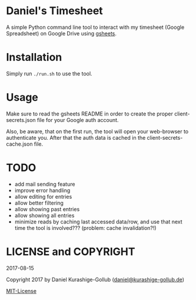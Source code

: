 # Daniel's Timesheet


A simple Python command line tool to interact with my timesheet (Google Spreadsheet) on Google Drive using [gsheets](https://github.com/xflr6/gsheets).


# Installation
Simply run `./run.sh` to use the tool.


# Usage

Make sure to read the gsheets README in order to create the proper client-secrets.json file for your Google auth account.

Also, be aware, that on the first run, the tool will open your web-browser to authenticate you. After that the auth data is cached in the client-secrets-cache.json file.


# TODO

- add mail sending feature
- improve error handling
- allow editing for entries
- allow better filtering
- allow showing past entries
- allow showing all entries
- minimize reads by caching last accessed data/row, and use that next time the tool is involved??? (problem: cache invalidation?!)


# LICENSE and COPYRIGHT

2017-08-15

Copyright 2017 by Daniel Kurashige-Gollub (daniel@kurashige-gollub.de)


[MIT-License](LICENSE.md)
